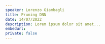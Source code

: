 ```yaml
---
speaker: Lorenzo Giambagli
title: Pruning DNN
date: 14/07/2022
description: Lorem ipsum dolor sit amet...
embedurl: 
private: false
---
```

